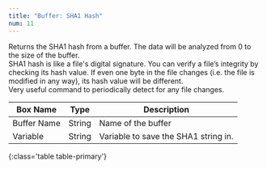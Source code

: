 ```yaml
---
title: "Buffer: SHA1 Hash"
num: 11
---
```


Returns the SHA1 hash from a buffer. The data will be analyzed from 0 to the size of the buffer.\
SHA1 hash is like a file's digital signature. You can verify a file’s integrity by checking its hash value. If even one byte in the file changes (i.e. the file is modified in any way), its hash value will be different.\
Very useful command to periodically detect for any file changes.

| Box Name | Type | Description | 
|-------|--------|--------
|Buffer Name	|String	| Name of the buffer
|Variable|String|Variable to save the SHA1 string in.
{:class='table table-primary'}









